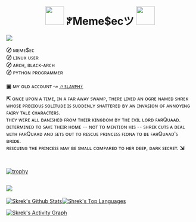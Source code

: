 <h1 align="center"><img src="https://github.com/MemeSec/MemeSec/blob/main/files/anarchy.png" width="50px"> ꐕMeme$ecツ <img src="https://github.com/MemeSec/MemeSec/blob/main/files/anarchy.png" width="50px"></h1> 

![](https://komarev.com/ghpvc/?username=MemeSec&color=000000&label=ᴠɪꜱɪᴛᴏʀꜱ&style=flat)

**〄** ᴍᴇᴍᴇ$ᴇᴄ                                                                              
**〄** ʟɪɴᴜx ᴜꜱᴇʀ                                            
**〄** ᴀʀᴄʜ, ʙʟᴀᴄᴋ-ᴀʀᴄʜ                                                                             
**〄** ᴘʏᴛʜᴏɴ ᴘʀᴏɢʀᴀᴍᴍᴇʀ  
<br>
**▣** ᴍʏ ᴏʟᴅ ᴀᴄᴄᴏᴜɴᴛ ↝ [〃ꜱʟᴀᴠᴘʜ⍣](https://github.com/SlavPH)
<br>



**⇱** ᴏɴᴄᴇ ᴜᴘᴏɴ ᴀ ᴛɪᴍᴇ, ɪɴ ᴀ ꜰᴀʀ ᴀᴡᴀʏ ꜱᴡᴀᴍᴘ, ᴛʜᴇʀᴇ ʟɪᴠᴇᴅ ᴀɴ ᴏɢʀᴇ ɴᴀᴍᴇᴅ ꜱʜʀᴇᴋ ᴡʜᴏꜱᴇ ᴘʀᴇᴄɪᴏᴜꜱ ꜱᴏʟɪᴛᴜᴅᴇ ɪꜱ ꜱᴜᴅᴅᴇɴʟʏ ꜱʜᴀᴛᴛᴇʀᴇᴅ ʙʏ ᴀɴ ɪɴᴠᴀꜱɪᴏɴ ᴏꜰ ᴀɴɴᴏʏɪɴɢ ꜰᴀɪʀʏ ᴛᴀʟᴇ ᴄʜᴀʀᴀᴄᴛᴇʀꜱ.                                
ᴛʜᴇʏ ᴡᴇʀᴇ ᴀʟʟ ʙᴀɴɪꜱʜᴇᴅ ꜰʀᴏᴍ ᴛʜᴇɪʀ ᴋɪɴɢᴅᴏᴍ ʙʏ ᴛʜᴇ ᴇᴠɪʟ ʟᴏʀᴅ ꜰᴀʀQᴜᴀᴀᴅ.                                                    
ᴅᴇᴛᴇʀᴍɪɴᴇᴅ ᴛᴏ ꜱᴀᴠᴇ ᴛʜᴇɪʀ ʜᴏᴍᴇ -- ɴᴏᴛ ᴛᴏ ᴍᴇɴᴛɪᴏɴ ʜɪꜱ -- ꜱʜʀᴇᴋ ᴄᴜᴛꜱ ᴀ ᴅᴇᴀʟ ᴡɪᴛʜ ꜰᴀʀQᴜᴀᴀᴅ ᴀɴᴅ ꜱᴇᴛꜱ ᴏᴜᴛ ᴛᴏ ʀᴇꜱᴄᴜᴇ ᴘʀɪɴᴄᴇꜱꜱ ꜰɪᴏɴᴀ ᴛᴏ ʙᴇ ꜰᴀʀQᴜᴀᴀᴅ'ꜱ ʙʀɪᴅᴇ.                        
ʀᴇꜱᴄᴜɪɴɢ ᴛʜᴇ ᴘʀɪɴᴄᴇꜱꜱ ᴍᴀʏ ʙᴇ ꜱᴍᴀʟʟ ᴄᴏᴍᴘᴀʀᴇᴅ ᴛᴏ ʜᴇʀ ᴅᴇᴇᴘ, ᴅᴀʀᴋ ꜱᴇᴄʀᴇᴛ. **⇲**

<br>

[![trophy](https://github-profile-trophy.vercel.app/?username=MemeSec&theme=onestar&no-frame=true&no-bg=true)](https://github.com/ryo-ma/github-profile-trophy)

![](https://github.com/MemeSec/MemeSec/blob/main/files/snake.svg)
---  
<a href="https://github.com/MemeSec/github-readme-stats"><img alt="Skrek's Github Stats" src="https://github-readme-stats.vercel.app/api?username=MemeSec&show_icons=true&count_private=true&theme=react&hide_border=true&bg_color=0D1117" /></a><a href="https://github.com/MemeSec/github-readme-stats"><img alt="Shrek's Top Languages" src="https://github-readme-stats.vercel.app/api/top-langs/?username=MemeSec&langs_count=8&count_private=true&layout=compact&theme=react&hide_border=true&bg_color=0D1117" /></a>                              

<a href="https://github.com/MemeSec/github-readme-activity-graph"><img alt="Skrek's Activity Graph" src="https://activity-graph.herokuapp.com/graph?username=MemeSec&bg_color=0D1117&color=5BCDEC&line=5BCDEC&point=FFFFFF&hide_border=true" /></a>


